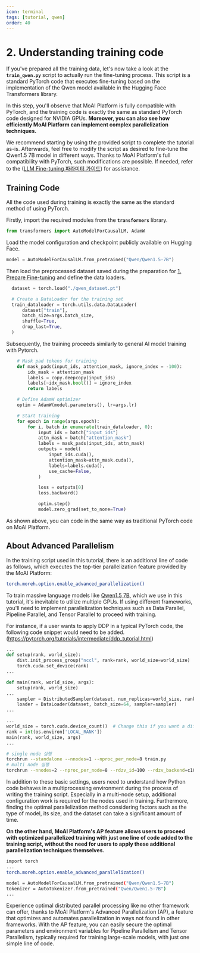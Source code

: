 ```yaml
---
icon: terminal
tags: [tutorial, qwen]
order: 40
---
```


# 2. Understanding training code

If you've prepared all the training data, let's now take a look at the **`train_qwen.py`** script to actually run the fine-tuning process. This script is a standard PyTorch code that executes fine-tuning based on the implementation of the Qwen model available in the Hugging Face Transformers library.

In this step, you'll observe that MoAI Platform is fully compatible with PyTorch, and the training code is exactly the same as standard PyTorch code designed for NVIDIA GPUs. **Moreover, you can also see how efficiently MoAI Platform can implement complex parallelization techniques.**

We recommend starting by using the provided script to complete the tutorial as-is. Afterwards, feel free to modify the script as desired to fine-tune the Qwen1.5 7B model in different ways. Thanks to MoAI Platform's full compatibility with PyTorch, such modifications are possible. If needed, refer to the ([LLM Fine-tuning 파라미터 가이드](/Supported_Documents/LLM_param_guide.md)) for assistance.


## Training Code

All the code used during training is exactly the same as the standard method of using PyTorch.

Firstly, import the required modules from the **`transformers`** library.

```python
from transformers import AutoModelForCausalLM, AdamW
```

Load the model configuration and checkpoint publicly available on Hugging Face. 

```python
model = AutoModelForCausalLM.from_pretrained("Qwen/Qwen1.5-7B")
```

Then load the preprocessed dataset saved during the preparation for [1. Prepare Fine-tuning](1_Fine-tuning_준비하기.md) and define the data loaders.


```python
  dataset = torch.load("./qwen_dataset.pt")

  # Create a DataLoader for the training set
  train_dataloader = torch.utils.data.DataLoader(
      dataset["train"],
      batch_size=args.batch_size,
      shuffle=True,
      drop_last=True,
  )
```

Subsequently, the training proceeds similarly to general AI model training with Pytorch.

```python
    # Mask pad tokens for training
    def mask_pads(input_ids, attention_mask, ignore_index = -100):
        idx_mask = attention_mask
        labels = copy.deepcopy(input_ids)
        labels[~idx_mask.bool()] = ignore_index
        return labels

    # Define AdamW optimizer
    optim = AdamW(model.parameters(), lr=args.lr)

    # Start training
    for epoch in range(args.epoch):
        for i, batch in enumerate(train_dataloader, 0):
            input_ids = batch["input_ids"]
            attn_mask = batch["attention_mask"]
            labels = mask_pads(input_ids, attn_mask)
            outputs = model(
                input_ids.cuda(),
                attention_mask=attn_mask.cuda(),
                labels=labels.cuda(),
                use_cache=False,
            )

            loss = outputs[0]
            loss.backward()

            optim.step()
            model.zero_grad(set_to_none=True)
```

As shown above, you can code in the same way as traditional PyTorch code on MoAI Platform.

## About Advanced Parallelism

In the training script used in this tutorial, there is an additional line of code as follows, which executes the top-tier parallelization feature provided by the MoAI Platform:

```bash
torch.moreh.option.enable_advanced_parallelization()
```

To train massive language models like [Qwen1.5 7B](https://huggingface.co/Qwen/Qwen1.5-7B), which we use in this tutorial, it's inevitable to utilize multiple GPUs. If using different frameworks, you'll need to implement parallelization techniques such as Data Parallel, Pipeline Parallel, and Tensor Parallel to proceed with training.

For instance, if a user wants to apply DDP in a typical PyTorch code, the following code snippet would need to be added. (https://pytorch.org/tutorials/intermediate/ddp_tutorial.html)

```python
...
def setup(rank, world_size):
    dist.init_process_group("nccl", rank=rank, world_size=world_size)
    torch.cuda.set_device(rank)
...

def main(rank, world_size, args):
	setup(rank, world_size)
...
	sampler = DistributedSampler(dataset, num_replicas=world_size, rank=rank)
	loader = DataLoader(dataset, batch_size=64, sampler=sampler)
...

...
world_size = torch.cuda.device_count()  # Change this if you want a different number of GPUs
rank = int(os.environ['LOCAL_RANK'])
main(rank, world_size, args)
...
```

```bash
# single node 실행
torchrun --standalone --nnodes=1 --nproc_per_node=8 train.py
# multi node 실행
torchrun --nnodes=2 --nproc_per_node=8 --rdzv_id=100 --rdzv_backend=c10d --rdzv_endpoint=$MASTER_ADDR:29400 train.py
```

In addition to these basic settings, users need to understand how Python code behaves in a multiprocessing environment during the process of writing the training script. Especially in a multi-node setup, additional configuration work is required for the nodes used in training. Furthermore, finding the optimal parallelization method considering factors such as the type of model, its size, and the dataset can take a significant amount of time.

**On the other hand, MoAI Platform's AP feature allows users to proceed with optimized parallelized training with just one line of code added to the training script, without the need for users to apply these additional parallelization techniques themselves.**

```bash
import torch
...
torch.moreh.option.enable_advanced_parallelization()

model = AutoModelForCausalLM.from_pretrained("Qwen/Qwen1.5-7B")
tokenizer = AutoTokenizer.from_pretrained("Qwen/Qwen1.5-7B")
...
```

Experience optimal distributed parallel processing like no other framework can offer, thanks to MoAI Platform's Advanced Parallelization (AP), a feature that optimizes and automates parallelization in ways not found in other frameworks. With the AP feature, you can easily secure the optimal parameters and environment variables for Pipeline Parallelism and Tensor Parallelism, typically required for training large-scale models, with just one simple line of code.